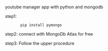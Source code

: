                     
 youtube manager app with python and mongodb

step1:                

           pip install pymongo 

step2:   connect with MongoDb Atlas for free 

step3:   Follow the upper procedure 
